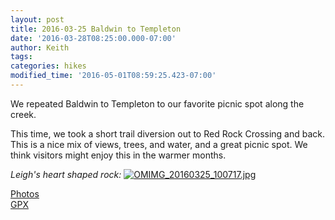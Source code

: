 ```yaml
---
layout: post
title: 2016-03-25 Baldwin to Templeton
date: '2016-03-28T08:25:00.000-07:00'
author: Keith
tags: 
categories: hikes
modified_time: '2016-05-01T08:59:25.423-07:00'
---
```


We repeated Baldwin to Templeton to our favorite picnic spot along the
creek.

This time, we took a short trail diversion out to Red Rock
Crossing and back. This is a nice mix of views, trees, and water, and a
great picnic spot. We think visitors might enjoy this in the warmer
months.  
  
*Leigh's heart shaped rock:*
[![OMIMG_20160325_100717.jpg](
https://lh3.googleusercontent.com/pw/ACtC-3f6Yk2OBh3j7CtoyTDM7BGqtFzJsoI8AzTpYSPPzb4K7jusqQ-oME94-bCvQ8dUgJwCCl4kTn0l3_IB092JUjd3teoRNZq6Q_fSngEmAr-PIrZLPHm6Tz4Ct8mYbAjRIZVk0omIRM5kE3ueF8NEDwtFQA=w800-no-tmp.jpg
)](
https://lh3.googleusercontent.com/pw/ACtC-3f6Yk2OBh3j7CtoyTDM7BGqtFzJsoI8AzTpYSPPzb4K7jusqQ-oME94-bCvQ8dUgJwCCl4kTn0l3_IB092JUjd3teoRNZq6Q_fSngEmAr-PIrZLPHm6Tz4Ct8mYbAjRIZVk0omIRM5kE3ueF8NEDwtFQA=w0-no-tmp.jpg
)

[Photos](https://goo.gl/photos/Sj7P1sJXBPbkPkG98)  
[GPX](https://drive.google.com/file/d/0B05YxhE9Av-PaVRqYUxsU0VmQ3M/view?usp=sharing)  
  
